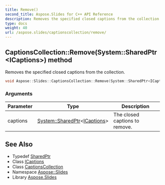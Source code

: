 ```yaml
---
title: Remove()
second_title: Aspose.Slides for C++ API Reference
description: Removes the specified closed captions from the collection.
type: docs
weight: 40
url: /aspose.slides/captionscollection/remove/
---
```

## CaptionsCollection::Remove(System::SharedPtr\<ICaptions\>) method


Removes the specified closed captions from the collection.

```cpp
void Aspose::Slides::CaptionsCollection::Remove(System::SharedPtr<ICaptions> captions) override
```


### Arguments

| Parameter | Type | Description |
| --- | --- | --- |
| captions | [System::SharedPtr](../../../system/sharedptr/)\<[ICaptions](../../icaptions/)\> | The closed captions to remove. |

## See Also

* Typedef [SharedPtr](../../../system/sharedptr/)
* Class [ICaptions](../../icaptions/)
* Class [CaptionsCollection](../)
* Namespace [Aspose::Slides](../../)
* Library [Aspose.Slides](../../../)
